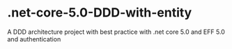 # .net-core-5.0-DDD-with-entity

A DDD architecture project with best practice with .net core 5.0 and EFF 5.0 and authentication 
